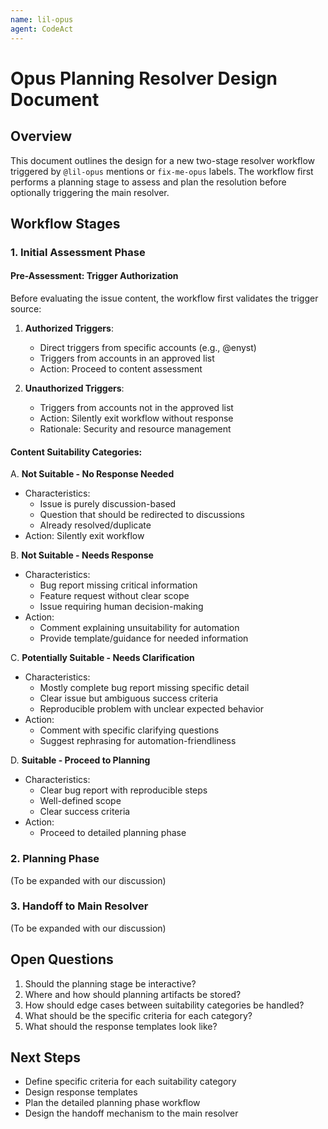 ```yaml
---
name: lil-opus
agent: CodeAct
---
```


# Opus Planning Resolver Design Document

## Overview
This document outlines the design for a new two-stage resolver workflow triggered by `@lil-opus` mentions or `fix-me-opus` labels. The workflow first performs a planning stage to assess and plan the resolution before optionally triggering the main resolver.

## Workflow Stages

### 1. Initial Assessment Phase

#### Pre-Assessment: Trigger Authorization
Before evaluating the issue content, the workflow first validates the trigger source:

1. **Authorized Triggers**:
   - Direct triggers from specific accounts (e.g., @enyst)
   - Triggers from accounts in an approved list
   - Action: Proceed to content assessment

2. **Unauthorized Triggers**:
   - Triggers from accounts not in the approved list
   - Action: Silently exit workflow without response
   - Rationale: Security and resource management

#### Content Suitability Categories:

A. **Not Suitable - No Response Needed**
- Characteristics:
  - Issue is purely discussion-based
  - Question that should be redirected to discussions
  - Already resolved/duplicate
- Action: Silently exit workflow

B. **Not Suitable - Needs Response**
- Characteristics:
  - Bug report missing critical information
  - Feature request without clear scope
  - Issue requiring human decision-making
- Action: 
  - Comment explaining unsuitability for automation
  - Provide template/guidance for needed information

C. **Potentially Suitable - Needs Clarification**
- Characteristics:
  - Mostly complete bug report missing specific detail
  - Clear issue but ambiguous success criteria
  - Reproducible problem with unclear expected behavior
- Action:
  - Comment with specific clarifying questions
  - Suggest rephrasing for automation-friendliness

D. **Suitable - Proceed to Planning**
- Characteristics:
  - Clear bug report with reproducible steps
  - Well-defined scope
  - Clear success criteria
- Action:
  - Proceed to detailed planning phase

### 2. Planning Phase
(To be expanded with our discussion)

### 3. Handoff to Main Resolver
(To be expanded with our discussion)

## Open Questions
1. Should the planning stage be interactive?
2. Where and how should planning artifacts be stored?
3. How should edge cases between suitability categories be handled?
4. What should be the specific criteria for each category?
5. What should the response templates look like?

## Next Steps
- Define specific criteria for each suitability category
- Design response templates
- Plan the detailed planning phase workflow
- Design the handoff mechanism to the main resolver